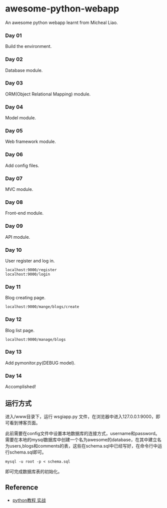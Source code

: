 # awesome-python-webapp

An awesome python webapp learnt from Micheal Liao.

### Day 01

Build the environment.

### Day 02

Database module.

### Day 03

ORM(Object Relational Mapping) module.

### Day 04

Model module.

### Day 05

Web framework module.

### Day 06

Add config files.

### Day 07

MVC module.

### Day 08

Front-end module.

### Day 09

API module.

### Day 10

User register and log in.
```
localhost:9000/register
localhost:9000/login
```

### Day 11

Blog creating page.
```
localhost:9000/mange/blogs/create
```

### Day 12

Blog list page.
```
localhost:9000/manage/blogs
```

### Day 13

Add pymonitor.py(DEBUG model).

### Day 14

Accomplished!

## 运行方式

进入/www目录下，运行 wsgiapp.py 文件，在浏览器中进入127.0.0.1:9000，即可看到博客页面。

此前需要在config文件中设置本地数据库的连接方式，username和password。需要在本地的mysql数据库中创建一个名为awesome的database，在其中建立名为users,blogs和comments的表，这些在schema.sql中已经写好，在命令行中运行schema.sql即可。
```
mysql -u root -p < schema.sql
```
即可完成数据库表的初始化。

## Reference

* [python教程 实战](http://www.liaoxuefeng.com/wiki/001374738125095c955c1e6d8bb493182103fac9270762a000/0013976177048818eb4187c05a84f9280169d58e22afa09000)
